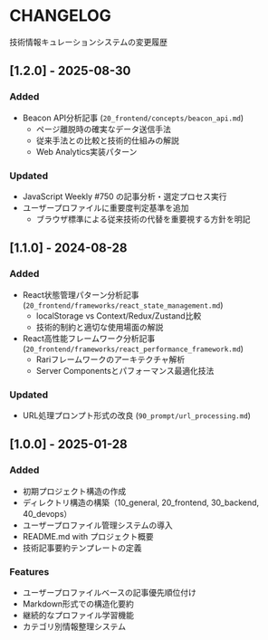 # CHANGELOG

技術情報キュレーションシステムの変更履歴

## [1.2.0] - 2025-08-30

### Added  
- Beacon API分析記事 (`20_frontend/concepts/beacon_api.md`)
  - ページ離脱時の確実なデータ送信手法
  - 従来手法との比較と技術的仕組みの解説
  - Web Analytics実装パターン

### Updated
- JavaScript Weekly #750 の記事分析・選定プロセス実行
- ユーザープロファイルに重要度判定基準を追加
  - ブラウザ標準による従来技術の代替を重要視する方針を明記

## [1.1.0] - 2024-08-28

### Added
- React状態管理パターン分析記事 (`20_frontend/frameworks/react_state_management.md`)
  - localStorage vs Context/Redux/Zustand比較
  - 技術的制約と適切な使用場面の解説
- React高性能フレームワーク分析記事 (`20_frontend/frameworks/react_performance_framework.md`)
  - Rariフレームワークのアーキテクチャ解析
  - Server Componentsとパフォーマンス最適化技法

### Updated
- URL処理プロンプト形式の改良 (`90_prompt/url_processing.md`)

## [1.0.0] - 2025-01-28

### Added
- 初期プロジェクト構造の作成
- ディレクトリ構造の構築（10_general, 20_frontend, 30_backend, 40_devops）
- ユーザープロファイル管理システムの導入
- README.md with プロジェクト概要
- 技術記事要約テンプレートの定義

### Features
- ユーザープロファイルベースの記事優先順位付け
- Markdown形式での構造化要約
- 継続的なプロファイル学習機能
- カテゴリ別情報整理システム